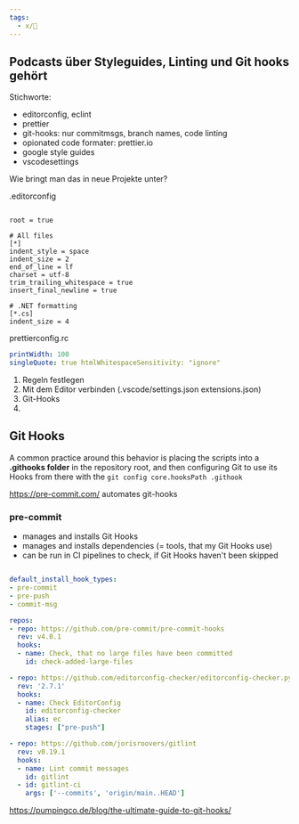 ```yaml
---
tags:
  - x/🚧
---
```


## Podcasts über Styleguides, Linting und Git hooks gehört

Stichworte:
- editorconfig, eclint
- prettier
- git-hooks: nur commitmsgs, branch names, code linting
- opionated code formater: prettier.io
- google style guides
- vscodesettings

Wie bringt man das in neue Projekte unter?

.editorconfig 
```shell

root = true 

# All files 
[*] 
indent_style = space
indent_size = 2
end_of_line = lf
charset = utf-8
trim_trailing_whitespace = true
insert_final_newline = true

# .NET formatting
[*.cs]
indent_size = 4
```

prettierconfig.rc
```yaml
printWidth: 100
singleQuote: true htmlWhitespaceSensitivity: "ignore"
```

1. Regeln festlegen
2. Mit dem Editor verbinden (.vscode/settings.json extensions.json)
3. Git-Hooks
4. 

## Git Hooks

A common practice around this behavior is placing the scripts into a **.githooks folder** in the repository root, and then configuring Git to use its Hooks from there with the `git config core.hooksPath .githook`

https://pre-commit.com/ automates git-hooks

### pre-commit

- manages and installs Git Hooks
- manages and installs dependencies (= tools, that my Git Hooks use)
- can be run in CI pipelines to check, if Git Hooks haven't been skipped

```yaml

default_install_hook_types:
- pre-commit
- pre-push
- commit-msg

repos:
- repo: https://github.com/pre-commit/pre-commit-hooks
  rev: v4.0.1
  hooks:
  - name: Check, that no large files have been committed
    id: check-added-large-files

- repo: https://github.com/editorconfig-checker/editorconfig-checker.python
  rev: '2.7.1'
  hooks:
  - name: Check EditorConfig
    id: editorconfig-checker
    alias: ec
    stages: ["pre-push"]

- repo: https://github.com/jorisroovers/gitlint
  rev: v0.19.1
  hooks:
  - name: Lint commit messages
    id: gitlint
  - id: gitlint-ci
    args: ['--commits', 'origin/main..HEAD']
```
https://pumpingco.de/blog/the-ultimate-guide-to-git-hooks/


